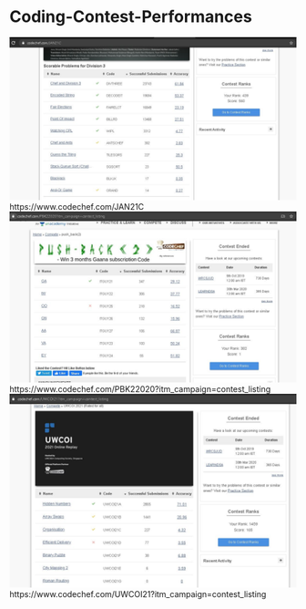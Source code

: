 # Coding-Contest-Performances
<img src=JAN21C.JPG>
https://www.codechef.com/JAN21C
<img src=push_back(2).JPG>
https://www.codechef.com/PBK22020?itm_campaign=contest_listing
<img src=UWCOI.JPG>
https://www.codechef.com/UWCOI21?itm_campaign=contest_listing
